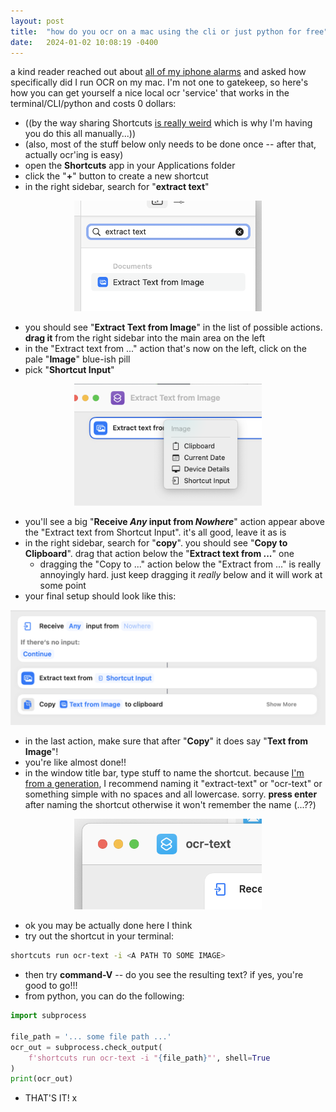 ```yaml
---
layout: post
title:  "how do you ocr on a mac using the cli or just python for free"
date:   2024-01-02 10:08:19 -0400
---
```


a kind reader reached out about [all of my iphone alarms](/2024/01/01/all-of-my-iphone-alarms.html) and asked how specifically did I run OCR on my mac. I'm not one to gatekeep, so here's how you can get yourself a nice local ocr 'service' that works in the terminal/CLI/python and costs 0 dollars:

- ((by the way sharing Shortcuts [is really weird](https://9to5mac.com/2021/03/24/icloud-shortcut-sharing-broken/) which is why I'm having you do this all manually...))
- (also, most of the stuff below only needs to be done once -- after that, actually ocr'ing is easy)
- open the **Shortcuts** app in your Applications folder
- click the "**+**" button to create a new shortcut
- in the right sidebar, search for "**extract text**"

<p style="text-align: center;"><img src="/assets/how-to-ocr/step1.png" style="width:300px"></p>

- you should see "**Extract Text from Image**" in the list of possible actions. **drag it** from the right sidebar into the main area on the left
- in the "Extract text from ..." action that's now on the left, click on the pale "**Image**" blue-ish pill
- pick "**Shortcut Input**"

<p style="text-align: center;"><img src="/assets/how-to-ocr/step2.png" style="width:300px"></p>

- you'll see a big "**Receive *Any* input from *Nowhere***" action appear above the "Extract text from Shortcut Input". it's all good, leave it as is
- in the right sidebar, search for "**copy**". you should see "**Copy to Clipboard**". drag that action below the "**Extract text from ...**" one
  - dragging the "Copy to ..." action below the "Extract from ..." is really annoyingly hard. just keep dragging it *really* below and it will work at some point
- your final setup should look like this:

<p style="text-align: center;"><img src="/assets/how-to-ocr/step3.png" style="width:600px"></p>

- in the last action, make sure that after "**Copy**" it does say "**Text from Image**"!
- you're like almost done!!
- in the window title bar, type stuff to name the shortcut. because [I'm from a generation](https://twitter.com/TheIdOfAlan/status/1458117496087748618), I recommend naming it "extract-text" or "ocr-text" or something simple with no spaces and all lowercase. sorry. **press enter** after naming the shortcut otherwise it won't remember the name (...??)

<p style="text-align: center;"><img src="/assets/how-to-ocr/step4.png" style="width:300px"></p>

- ok you may be actually done here I think
- try out the shortcut in your terminal:

```bash
shortcuts run ocr-text -i <A PATH TO SOME IMAGE>
```

- then try **command-V** -- do you see the resulting text? if yes, you're good to go!!!
- from python, you can do the following:

```python
import subprocess

file_path = '... some file path ...'
ocr_out = subprocess.check_output(
    f'shortcuts run ocr-text -i "{file_path}"', shell=True
)
print(ocr_out)
```

- THAT'S IT! x
